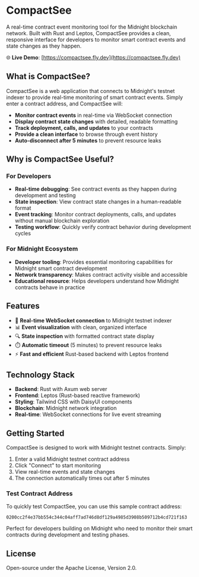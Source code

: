# CompactSee

A real-time contract event monitoring tool for the Midnight blockchain network. Built with Rust and Leptos, CompactSee provides a clean, responsive interface for developers to monitor smart contract events and state changes as they happen.

🌐 **Live Demo**: [https://compactsee.fly.dev](https://compactsee.fly.dev)

## What is CompactSee?

CompactSee is a web application that connects to Midnight's testnet indexer to provide real-time monitoring of smart contract events. Simply enter a contract address, and CompactSee will:

- **Monitor contract events** in real-time via WebSocket connection
- **Display contract state changes** with detailed, readable formatting
- **Track deployment, calls, and updates** to your contracts
- **Provide a clean interface** to browse through event history
- **Auto-disconnect after 5 minutes** to prevent resource leaks

## Why is CompactSee Useful?

### For Developers
- **Real-time debugging**: See contract events as they happen during development and testing
- **State inspection**: View contract state changes in a human-readable format
- **Event tracking**: Monitor contract deployments, calls, and updates without manual blockchain exploration
- **Testing workflow**: Quickly verify contract behavior during development cycles

### For Midnight Ecosystem
- **Developer tooling**: Provides essential monitoring capabilities for Midnight smart contract development
- **Network transparency**: Makes contract activity visible and accessible
- **Educational resource**: Helps developers understand how Midnight contracts behave in practice

## Features

- 🔗 **Real-time WebSocket connection** to Midnight testnet indexer
- 📊 **Event visualization** with clean, organized interface
- 🔍 **State inspection** with formatted contract state display
- ⏱️ **Automatic timeout** (5 minutes) to prevent resource leaks
- ⚡ **Fast and efficient** Rust-based backend with Leptos frontend

## Technology Stack

- **Backend**: Rust with Axum web server
- **Frontend**: Leptos (Rust-based reactive framework)
- **Styling**: Tailwind CSS with DaisyUI components
- **Blockchain**: Midnight network integration
- **Real-time**: WebSocket connections for live event streaming

## Getting Started

CompactSee is designed to work with Midnight testnet contracts. Simply:

1. Enter a valid Midnight testnet contract address
2. Click "Connect" to start monitoring
3. View real-time events and state changes
4. The connection automatically times out after 5 minutes

### Test Contract Address

To quickly test CompactSee, you can use this sample contract address:
```
0200cc2f4e37bb554c344c04aff7ad746d8df129a4985d3908b509712b4cd721f163
```

Perfect for developers building on Midnight who need to monitor their smart contracts during development and testing phases.

## License

Open-source under the Apache License, Version 2.0.
